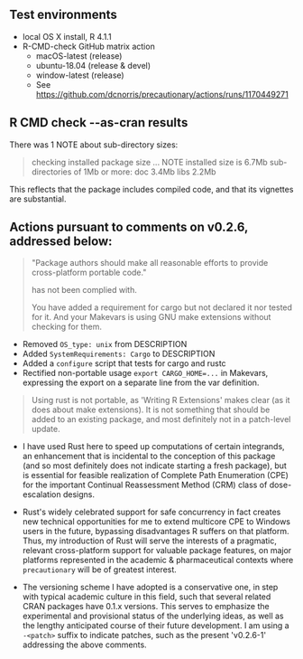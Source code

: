 ## Test environments
* local OS X install, R 4.1.1
* R-CMD-check GitHub matrix action
  - macOS-latest (release)
  - ubuntu-18.04 (release & devel)
  - window-latest (release)
  - See https://github.com/dcnorris/precautionary/actions/runs/1170449271

## R CMD check --as-cran results

There was 1 NOTE about sub-directory sizes:

> checking installed package size ... NOTE
>   installed size is  6.7Mb
>   sub-directories of 1Mb or more:
>     doc    3.4Mb
>     libs   2.2Mb

This reflects that the package includes compiled code, and that
its vignettes are substantial.

## Actions pursuant to comments on v0.2.6, addressed below:

> "Package authors should make all reasonable efforts to provide
> cross-platform portable code."
>
> has not been complied with.
>
> You have added a requirement for cargo but not declared it nor tested
> for it.  And your Makevars is using GNU make extensions without checking
> for them.

* Removed `OS_type: unix` from DESCRIPTION
* Added `SystemRequirements: Cargo` to DESCRIPTION
* Added a `configure` script that tests for cargo and rustc
* Rectified non-portable usage `export CARGO_HOME=...` in Makevars,
  expressing the export on a separate line from the var definition.

> Using rust is not portable, as 'Writing R Extensions' makes clear (as it
> does about make extensions).  It is not something that should be added
> to an existing package, and most definitely not in a patch-level update.

* I have used Rust here to speed up computations of certain integrands,
  an enhancement that is incidental to the conception of this package
  (and so most definitely does not indicate starting a fresh package),
  but is essential for feasible realization of Complete Path Enumeration
  (CPE) for the important Continual Reassessment Method (CRM) class of
  dose-escalation designs.

* Rust's widely celebrated support for safe concurrency in fact creates
  new technical opportunities for me to extend multicore CPE to Windows
  users in the future, bypassing disadvantages R suffers on that platform.
  Thus, my introduction of Rust will serve the interests of a pragmatic,
  relevant cross-platform support for valuable package features, on major
  platforms represented in the academic & pharmaceutical contexts where
  `precautionary` will be of greatest interest.

* The versioning scheme I have adopted is a conservative one, in step with
  typical academic culture in this field, such that several related CRAN
  packages have 0.1.x versions. This serves to emphasize the experimental
  and provisional status of the underlying ideas, as well as the lengthy
  anticipated course of their future development. I am using a `-<patch>`
  suffix to indicate patches, such as the present 'v0.2.6-1' addressing
  the above comments.
